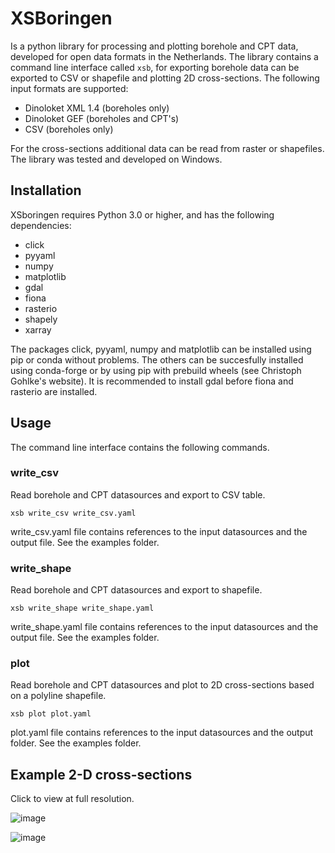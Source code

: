# XSBoringen

Is a python library for processing and plotting borehole and CPT data,
developed for open data formats in the Netherlands. The library contains
a command line interface called `xsb`, for exporting borehole data can
be exported to CSV or shapefile and plotting 2D cross-sections. The
following input formats are supported:

  - Dinoloket XML 1.4 (boreholes only)
  - Dinoloket GEF (boreholes and CPT's)
  - CSV (boreholes only)

For the cross-sections additional data can be read from raster or
shapefiles. The library was tested and developed on Windows.

## Installation

XSboringen requires Python 3.0 or higher, and has the following
dependencies:

  - click
  - pyyaml
  - numpy
  - matplotlib
  - gdal
  - fiona
  - rasterio
  - shapely
  - xarray

The packages click, pyyaml, numpy and matplotlib can be installed using
pip or conda without problems. The others can be succesfully installed
using conda-forge or by using pip with prebuild wheels (see Christoph
Gohlke's website). It is recommended to install gdal before fiona and
rasterio are installed.

## Usage

The command line interface contains the following commands.

### write\_csv

Read borehole and CPT datasources and export to CSV table.

```
xsb write_csv write_csv.yaml
```

write\_csv.yaml file contains references to the input datasources and
the output file. See the examples folder.

### write\_shape

Read borehole and CPT datasources and export to shapefile.

```
xsb write_shape write_shape.yaml
```

write\_shape.yaml file contains references to the input datasources and
the output file. See the examples folder.

### plot

Read borehole and CPT datasources and plot to 2D cross-sections based on
a polyline shapefile.

```
xsb plot plot.yaml
```

plot.yaml file contains references to the input datasources and the
output folder. See the examples folder.

## Example 2-D cross-sections

Click to view at full
resolution.

![image](https://raw.githubusercontent.com/tomvansteijn/xsboringen/dev/xsboringen/examples/misc/cross_section_Kr.png)

![image](https://raw.githubusercontent.com/tomvansteijn/xsboringen/dev/xsboringen/examples/misc/cross_section_Tn.png)